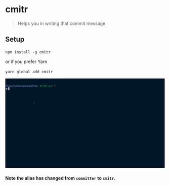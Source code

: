 # cmitr

> Helps you in writing that commit message.

## Setup

`npm install -g cmitr`

or if you prefer Yarn

`yarn global add cmitr`

![](cmitr.gif)

#### Note the alias has changed from `committer` to `cmitr`.
